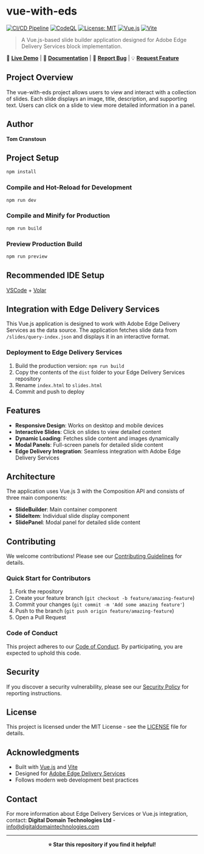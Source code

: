 # vue-with-eds

[![CI/CD Pipeline](https://github.com/ddttom/vue-with-eds/actions/workflows/ci.yml/badge.svg)](https://github.com/ddttom/vue-with-eds/actions/workflows/ci.yml)
[![CodeQL](https://github.com/ddttom/vue-with-eds/actions/workflows/codeql.yml/badge.svg)](https://github.com/ddttom/vue-with-eds/actions/workflows/codeql.yml)
[![License: MIT](https://img.shields.io/badge/License-MIT-yellow.svg)](https://opensource.org/licenses/MIT)
[![Vue.js](https://img.shields.io/badge/Vue.js-3.4.0-4FC08D?logo=vue.js&logoColor=white)](https://vuejs.org/)
[![Vite](https://img.shields.io/badge/Vite-5.0.0-646CFF?logo=vite&logoColor=white)](https://vitejs.dev/)

> A Vue.js-based slide builder application designed for Adobe Edge Delivery Services block implementation.

🚀 **[Live Demo](https://ddttom.github.io/vue-with-eds)** | 📖 **[Documentation](CONTRIBUTING.md)** | 🐛 **[Report Bug](https://github.com/ddttom/vue-with-eds/issues/new?template=bug_report.md)** | 💡 **[Request Feature](https://github.com/ddttom/vue-with-eds/issues/new?template=feature_request.md)**

## Project Overview

The vue-with-eds project allows users to view and interact with a collection of slides. Each slide displays an image, title, description, and supporting text. Users can click on a slide to view more detailed information in a panel.

## Author

**Tom Cranstoun**

## Project Setup

```sh
npm install
```

### Compile and Hot-Reload for Development

```sh
npm run dev
```

### Compile and Minify for Production

```sh
npm run build
```

### Preview Production Build

```sh
npm run preview
```

## Recommended IDE Setup

[VSCode](https://code.visualstudio.com/) + [Volar](https://marketplace.visualstudio.com/items?itemName=Vue.volar)

## Integration with Edge Delivery Services

This Vue.js application is designed to work with Adobe Edge Delivery Services as the data source. The application fetches slide data from `/slides/query-index.json` and displays it in an interactive format.

### Deployment to Edge Delivery Services

1. Build the production version: `npm run build`
2. Copy the contents of the `dist` folder to your Edge Delivery Services repository
3. Rename `index.html` to `slides.html`
4. Commit and push to deploy

## Features

- **Responsive Design**: Works on desktop and mobile devices
- **Interactive Slides**: Click on slides to view detailed content
- **Dynamic Loading**: Fetches slide content and images dynamically
- **Modal Panels**: Full-screen panels for detailed slide content
- **Edge Delivery Integration**: Seamless integration with Adobe Edge Delivery Services

## Architecture

The application uses Vue.js 3 with the Composition API and consists of three main components:

- **SlideBuilder**: Main container component
- **SlideItem**: Individual slide display component
- **SlidePanel**: Modal panel for detailed slide content

## Contributing

We welcome contributions! Please see our [Contributing Guidelines](CONTRIBUTING.md) for details.

### Quick Start for Contributors

1. Fork the repository
2. Create your feature branch (`git checkout -b feature/amazing-feature`)
3. Commit your changes (`git commit -m 'Add some amazing feature'`)
4. Push to the branch (`git push origin feature/amazing-feature`)
5. Open a Pull Request

### Code of Conduct

This project adheres to our [Code of Conduct](CODE_OF_CONDUCT.md). By participating, you are expected to uphold this code.

## Security

If you discover a security vulnerability, please see our [Security Policy](SECURITY.md) for reporting instructions.

## License

This project is licensed under the MIT License - see the [LICENSE](LICENSE) file for details.

## Acknowledgments

- Built with [Vue.js](https://vuejs.org/) and [Vite](https://vitejs.dev/)
- Designed for [Adobe Edge Delivery Services](https://www.aem.live/)
- Follows modern web development best practices

## Contact

For more information about Edge Delivery Services or Vue.js integration, contact:
**Digital Domain Technologies Ltd** - <info@digitaldomaintechnologies.com>

---

<div align="center">
  <strong>⭐ Star this repository if you find it helpful!</strong>
</div>
